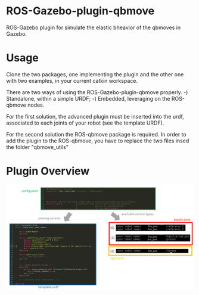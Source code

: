 # ROS-Gazebo-plugin-qbmove
ROS-Gazebo plugin for simulate the elastic bheavior of the qbmoves in Gazebo.

# Usage 
Clone the two packages, one implementing the plugin and the other one with two examples, in your current catkin workspace.

There are two ways of using the ROS-Gazebo-plugin-qbmove properly.
-) Standalone, within a simple URDF;
-) Embedded, leveraging on the ROS-qbmove nodes.

For the first solution, the advanced plugin must be inserted into the urdf, associated to each joints of your robot (see the template URDF).

For the second solution the ROS-qbmove package is required. 
In order to add the plugin to the ROS-qbmove, you have to replace the two files insed the folder "qbmove_utils"

# Plugin Overview
![](advanced_plugin/pics/Overview_Plugin.png)

